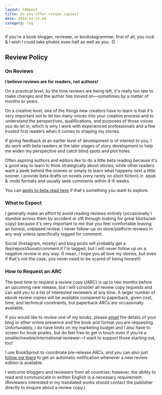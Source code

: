 ```yaml
---
layout: FAQpost
title: Do you offer review copies?
date: 2018-03-21.md
category: faq
---
```


If you're a book blogger, reviewer, or bookstagrammer, first of all, you rock & I wish I could take photos even half as well as you. :D


## Review Policy

### On Reviews

**I believe reviews are for readers, not authors!**

On a practical level, by the time reviews are being left, it's really too late to make changes and the author has moved on—sometimes by a matter of months or years.

On a creative level, one of the things new creators have to learn is that it's very important not to let too many voices into your creative process and to understand the perspectives, qualifications, and purposes of those voices you do let in, which is why I work with experienced professionals and a few trusted first readers when it comes to shaping my stories.

If giving feedback at an earlier level of development is of interest to you, I do work with beta readers at the later stages of story development to help me widen my perspective and catch blind spots and plot holes.

Often aspiring authors and editors like to do a little beta reading because it's a good way to learn to think strategically about stories, while other readers want a peek behind the scenes or simply to learn what happens next a little sooner. I provide beta drafts on novels (very rarely on short fiction) in .epub & .mobi formats and usually seek comments within 4-6 weeks.

You can [apply to beta read here](mailto:kaiewrites@gmail.com) if that's something you want to explore.

### What to Expect

I generally make an effort to avoid reading reviews entirely (occasionally I stumble across them by accident or sift through looking for great blurbs/ad-copy) because it's very important to me that you feel comfortable leaving an honest, unbiased review. I never follow-up on store/platform reviews in any way unless specifically tagged for comment.

Social (Instagram, mostly) and blog posts will probably get a like/repost/boost/comment if I'm tagged, but I will never follow up on a negative review in any way. (I mean, I hope you all love my stories, but even if that's not the case, you never need to be scared of being honest!)

### How to Request an ARC

The best time to request a review copy (/ARC) is up to two months before an upcoming new release, but I will consider all review copy requests and can add you to a list of interested reviewers at any time. A larger number of ebook review copies will be available compared to paperback, given cost, time, and technical constraints, but paperback ARCs are occasionally available.

If you would like to review one of my books, please [email](mailto:kaiewrites@gmail.com) the details of your blog or other online presence and the book and format you are requesting. Unfortunately, I do have limits on my marketing budget and I also have to screen for book pirates, but do feel free to get in touch even if you're a smaller/newbie/international reviewer—I want to support those starting out, too!

I use BookSprout to coordinate pre-release ARCs, and you can also just [follow me there](https://booksprout.co/author/2405/k-a-wiggins) to get an automatic notification whenever a new review edition is available.

I welcome bloggers and reviewers from all countries; however, the ability to read and communicate in written English is a necessary requirement. (Reviewers interested in my translated works should contact the publisher directly to enquire about a review copy.)
